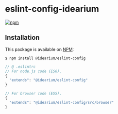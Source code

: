 # eslint-config-idearium

[![npm](https://img.shields.io/npm/v/@idearium/eslint-config.svg)](https://www.npmjs.com/package/@idearium/eslint-config)

## Installation

This package is available on [NPM](https://www.npmjs.com/package/@eslint/eslint-config):

  ```shell
  $ npm install @idearium/eslint-config
  ```
  ```javascript
  // @ .eslintrc
  // For node.js code (ES6).
  {
    "extends": "@idearium/eslint-config"
  }

  // For browser code (ES5).
  {
    "extends": "@idearium/eslint-config/src/browser"
  }
  ```
